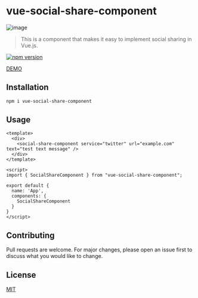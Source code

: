 # vue-social-share-component

![image](https://user-images.githubusercontent.com/32170530/86668817-f84bcd00-c02d-11ea-9883-ce78bfaf5ebc.png)

> This is a component that makes it easy to implement social sharing in Vue.js.

[![npm version](https://badge.fury.io/js/vue-social-share-component.svg)](https://badge.fury.io/js/vue-social-share-component)

[DEMO](https://vue-social-share-component.vercel.app/?path=/docs/socialsharecomponent--default)

## Installation

```bash
npm i vue-social-share-component
```

## Usage

```vue
<template>
  <div>
    <social-share-component service="twitter" url="example.com" text="test text message" />
  </div>
</template>

<script>
import { SocialShareComponent } from "vue-social-share-component";

export default {
  name: 'App',
  components: {
    SocialShareComponent
  }
}
</script>
```

## Contributing

Pull requests are welcome. For major changes, please open an issue first to discuss what you would like to change.

## License

[MIT](LICENSE)
